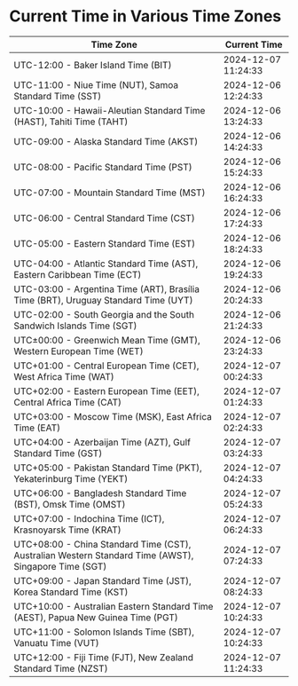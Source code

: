 # Current Time in Various Time Zones

| Time Zone | Current Time |
|-----------|--------------|
| UTC-12:00 - Baker Island Time (BIT) | 2024-12-07 11:24:33 |
| UTC-11:00 - Niue Time (NUT), Samoa Standard Time (SST) | 2024-12-06 12:24:33 |
| UTC-10:00 - Hawaii-Aleutian Standard Time (HAST), Tahiti Time (TAHT) | 2024-12-06 13:24:33 |
| UTC-09:00 - Alaska Standard Time (AKST) | 2024-12-06 14:24:33 |
| UTC-08:00 - Pacific Standard Time (PST) | 2024-12-06 15:24:33 |
| UTC-07:00 - Mountain Standard Time (MST) | 2024-12-06 16:24:33 |
| UTC-06:00 - Central Standard Time (CST) | 2024-12-06 17:24:33 |
| UTC-05:00 - Eastern Standard Time (EST) | 2024-12-06 18:24:33 |
| UTC-04:00 - Atlantic Standard Time (AST), Eastern Caribbean Time (ECT) | 2024-12-06 19:24:33 |
| UTC-03:00 - Argentina Time (ART), Brasília Time (BRT), Uruguay Standard Time (UYT) | 2024-12-06 20:24:33 |
| UTC-02:00 - South Georgia and the South Sandwich Islands Time (SGT) | 2024-12-06 21:24:33 |
| UTC±00:00 - Greenwich Mean Time (GMT), Western European Time (WET) | 2024-12-06 23:24:33 |
| UTC+01:00 - Central European Time (CET), West Africa Time (WAT) | 2024-12-07 00:24:33 |
| UTC+02:00 - Eastern European Time (EET), Central Africa Time (CAT) | 2024-12-07 01:24:33 |
| UTC+03:00 - Moscow Time (MSK), East Africa Time (EAT) | 2024-12-07 02:24:33 |
| UTC+04:00 - Azerbaijan Time (AZT), Gulf Standard Time (GST) | 2024-12-07 03:24:33 |
| UTC+05:00 - Pakistan Standard Time (PKT), Yekaterinburg Time (YEKT) | 2024-12-07 04:24:33 |
| UTC+06:00 - Bangladesh Standard Time (BST), Omsk Time (OMST) | 2024-12-07 05:24:33 |
| UTC+07:00 - Indochina Time (ICT), Krasnoyarsk Time (KRAT) | 2024-12-07 06:24:33 |
| UTC+08:00 - China Standard Time (CST), Australian Western Standard Time (AWST), Singapore Time (SGT) | 2024-12-07 07:24:33 |
| UTC+09:00 - Japan Standard Time (JST), Korea Standard Time (KST) | 2024-12-07 08:24:33 |
| UTC+10:00 - Australian Eastern Standard Time (AEST), Papua New Guinea Time (PGT) | 2024-12-07 10:24:33 |
| UTC+11:00 - Solomon Islands Time (SBT), Vanuatu Time (VUT) | 2024-12-07 10:24:33 |
| UTC+12:00 - Fiji Time (FJT), New Zealand Standard Time (NZST) | 2024-12-07 11:24:33 |
